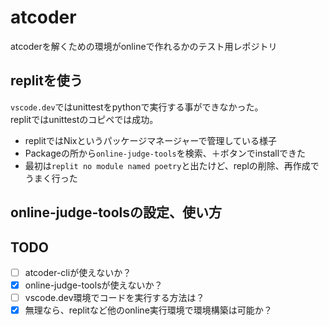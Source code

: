 # atcoder

atcoderを解くための環境がonlineで作れるかのテスト用レポジトリ

## replitを使う

`vscode.dev`ではunittestをpythonで実行する事ができなかった。  
replitではunittestのコピペでは成功。

- replitではNixというパッケージマネージャーで管理している様子
- Packageの所から`online-judge-tools`を検索、＋ボタンでinstallできた
- 最初は`replit no module named poetry`と出たけど、replの削除、再作成でうまく行った

## online-judge-toolsの設定、使い方

## TODO

- [ ] atcoder-cliが使えないか？
- [x] online-judge-toolsが使えないか？
- [ ] vscode.dev環境でコードを実行する方法は？
- [x] 無理なら、replitなど他のonline実行環境で環境構築は可能か？